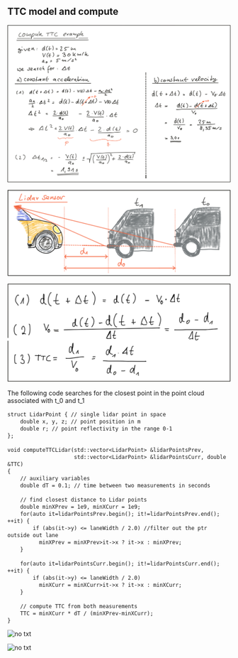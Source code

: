 ## TTC model and compute

![no txt](img/computeTTC.jpg)

![no txt](img/draggedimage.png)

![no txt](img/draggedimage-1.png)

The following code searches for the closest point in the point cloud associated with t_0 and t_1
```
struct LidarPoint { // single lidar point in space
    double x, y, z; // point position in m
    double r; // point reflectivity in the range 0-1
};

void computeTTCLidar(std::vector<LidarPoint> &lidarPointsPrev, 
                     std::vector<LidarPoint> &lidarPointsCurr, double &TTC)
{
    // auxiliary variables
    double dT = 0.1; // time between two measurements in seconds

    // find closest distance to Lidar points 
    double minXPrev = 1e9, minXCurr = 1e9;
    for(auto it=lidarPointsPrev.begin(); it!=lidarPointsPrev.end(); ++it) {
        if (abs(it->y) <= laneWidth / 2.0) //filter out the ptr outside out lane
          minXPrev = minXPrev>it->x ? it->x : minXPrev;
    }

    for(auto it=lidarPointsCurr.begin(); it!=lidarPointsCurr.end(); ++it) {
        if (abs(it->y) <= laneWidth / 2.0)
          minXCurr = minXCurr>it->x ? it->x : minXCurr;
    }

    // compute TTC from both measurements
    TTC = minXCurr * dT / (minXPrev-minXCurr);
}
```

![no txt](img/draggedimage(1).png)

![no txt](img/draggedimage-1(1).png)

